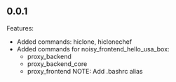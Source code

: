 ## 0.0.1

Features:

  - Added commands: hiclone, hiclonechef
  - Added commands for noisy_frontend_hello_usa_box:
    * proxy_backend
    * proxy_backend_core
    * proxy_frontend
    NOTE: Add .bashrc alias

